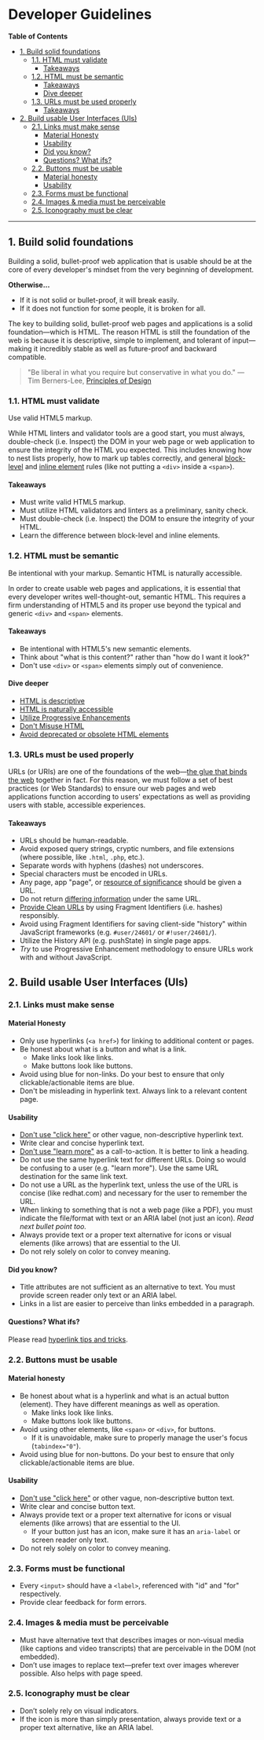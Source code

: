 # Developer Guidelines

**Table of Contents**
<!-- TOC depthFrom:2 depthTo:6 withLinks:1 updateOnSave:1 orderedList:0 -->

- [1. Build solid foundations](#1-build-solid-foundations)
	- [1.1. HTML must validate](#11-html-must-validate)
		- [Takeaways](#takeaways)
	- [1.2. HTML must be semantic](#12-html-must-be-semantic)
		- [Takeaways](#takeaways)
		- [Dive deeper](#dive-deeper)
	- [1.3. URLs must be used properly](#13-urls-must-be-used-properly)
		- [Takeaways](#takeaways)
- [2.  Build usable User Interfaces (UIs)](#2-build-usable-user-interfaces-uis)
	- [2.1. Links must make sense](#21-links-must-make-sense)
		- [Material Honesty](#material-honesty)
		- [Usability](#usability)
		- [Did you know?](#did-you-know)
		- [Questions? What ifs?](#questions-what-ifs)
	- [2.2. Buttons must be usable](#22-buttons-must-be-usable)
		- [Material honesty](#material-honesty)
		- [Usability](#usability)
	- [2.3. Forms must be functional](#23-forms-must-be-functional)
	- [2.4. Images & media must be perceivable](#24-images-media-must-be-perceivable)
	- [2.5. Iconography must be clear](#25-iconography-must-be-clear)

<!-- /TOC -->

---

## 1. Build solid foundations

Building a solid, bullet-proof web application that is usable should be at the core of every developer's mindset from the very beginning of development.

**Otherwise...**
- If it is not solid or bullet-proof, it will break easily.
- If it does not function for some people, it is broken for all.

The key to building solid, bullet-proof web pages and applications is a solid foundation—which is HTML. The reason HTML is still the foundation of the web is because it is descriptive, simple to implement, and tolerant of input—making it incredibly stable as well as future-proof and backward compatible.

> "Be liberal in what you require but conservative in what you do."
> — Tim Berners-Lee, [Principles of Design](https://www.w3.org/DesignIssues/Principles.html#PLP)

### 1.1. HTML must validate

Use valid HTML5 markup.

While HTML linters and validator tools are a good start, you must always, double-check (i.e. Inspect) the DOM in your web page or web application to ensure the integrity of the HTML you expected. This includes knowing how to nest lists properly, how to mark up tables correctly, and general [block-level](https://developer.mozilla.org/en-US/docs/Web/HTML/Block-level_elements) and [inline element](https://developer.mozilla.org/en-US/docs/Web/HTML/Inline_elements) rules (like not putting a `<div>` inside a `<span>`).

#### Takeaways
- Must write valid HTML5 markup. <!DOCTYPE html>
- Must utilize HTML validators and linters as a preliminary, sanity check.
- Must double-check (i.e. Inspect) the DOM to ensure the integrity of your HTML.
- Learn the difference between block-level and inline elements.

### 1.2. HTML must be semantic

Be intentional with your markup. Semantic HTML is naturally accessible.

In order to create usable web pages and applications, it is essential that every developer writes well-thought-out, semantic HTML. This requires a firm understanding of HTML5 and its proper use beyond the typical and generic `<div>` and `<span>` elements.

#### Takeaways

- Be intentional with HTML5's new semantic elements.
- Think about "what is this content?" rather than "how do I want it look?"
- Don't use `<div>` or `<span>` elements simply out of convenience.


#### Dive deeper

- [HTML is descriptive](descriptive-html.md)
- [HTML is naturally accessible](accessible-html.md)
- [Utilize Progressive Enhancements](progressive-enhancements.md)
- [Don't Misuse HTML](bad-html.md)
- [Avoid deprecated or obsolete HTML elements](obsolete-html.md)

### 1.3. URLs must be used properly

URLs (or URIs) are one of the foundations of the web—[the glue that binds the web](https://www.w3.org/2004/11/uri-iri-pressrelease) together in fact. For this reason, we must follow a set of best practices (or Web Standards) to ensure our web pages and web applications function according to users' expectations as well as providing users with stable, accessible experiences.

#### Takeaways

-   URLs should be human-readable.
-   Avoid exposed query strings, cryptic numbers, and file extensions (where possible, like `.html`, `.php`, etc.).
-   Separate words with hyphens (dashes) not underscores.
-   Special characters must be encoded in URLs.
-   Any page, app "page", or [resource of significance](https://www.w3.org/DesignIssues/Axioms.html#Universality) should be given a URL.
-   Do not return [differing information](https://www.w3.org/DesignIssues/Axioms.html#abuse) under the same URL.
-   [Provide Clean URLs](https://webmasters.googleblog.com/2016/11/building-indexable-progressive-web-apps.html) by using Fragment Identifiers (i.e. hashes) responsibly.
-   Avoid using Fragment Identifiers for saving client-side "history" within JavaScript frameworks (e.g. `#user/24601/` or `#!user/24601/`).
-   Utilize the History API (e.g. pushState) in single page apps.
-   *Try* to use Progressive Enhancement methodology to ensure URLs work with and without JavaScript.

## 2.  Build usable User Interfaces (UIs)

### 2.1. Links must make sense

#### Material Honesty

-   Only use hyperlinks (`<a href>`) for linking to additional content or pages.
-   Be honest about what is a button and what is a link.
	- Make links look like links.
	- Make buttons look like buttons.
-   Avoid using blue for non-links. Do your best to ensure that only clickable/actionable items are blue.
-   Don't be misleading in hyperlink text. Always link to a relevant content page.

#### Usability

-  [Don't use "click here"](https://medium.com/@heyoka/dont-use-click-here-f32f445d1021) or other vague, non-descriptive hyperlink text.
-   Write clear and concise hyperlink text.
-   [Don't use "learn more"](hyperlink-tips-tricks.md) as a call-to-action. It is better to link a heading.
-   Do not use the same hyperlink text for different URLs. Doing so would be confusing to a user (e.g. "learn more"). Use the same URL destination for the same link text.
-   Do not use a URL as the hyperlink text, unless the use of the URL is concise (like redhat.com) and necessary for the user to remember the URL.
-   When linking to something that is not a web page (like a PDF), you must indicate the file/format with text or an ARIA label (not just an icon). *Read next bullet point too.*
-   Always provide text or a proper text alternative for icons or visual elements (like arrows) that are essential to the UI.
-   Do not rely solely on color to convey meaning.

#### Did you know?

- Title attributes are not sufficient as an alternative to text. You must provide screen reader only text or an ARIA label.
- Links in a list are easier to perceive than links embedded in a paragraph.

#### Questions? What ifs?
Please read [hyperlink tips and tricks](hyperlink-tips-tricks.md).

### 2.2. Buttons must be usable

#### Material honesty

-   Be honest about what is a hyperlink and what is an actual button (element). They have different meanings as well as operation.
	- Make links look like links.
	- Make buttons look like buttons.
-   Avoid using other elements, like `<span>` or `<div>`, for buttons.
	- If it is unavoidable, make sure to properly manage the user's focus (`tabindex="0"`).
-   Avoid using blue for non-buttons. Do your best to ensure that only clickable/actionable items are blue.

#### Usability

-    [Don't use "click here"](https://medium.com/@heyoka/dont-use-click-here-f32f445d1021) or other vague, non-descriptive button text.
-   Write clear and concise button text.
-   Always provide text or a proper text alternative for icons or visual elements (like arrows) that are essential to the UI.
	- If your button just has an icon, make sure it has an `aria-label` or screen reader only text.
-   Do not rely solely on color to convey meaning.

### 2.3. Forms must be functional

-   Every `<input>` should have a `<label>`, referenced with "id" and "for" respectively.
-   Provide clear feedback for form errors.

### 2.4. Images & media must be perceivable

-   Must have alternative text that describes images or non-visual media (like captions and video transcripts) that are perceivable in the DOM (not embedded).
-   Don’t use images to replace text—prefer text over images wherever possible. Also helps with page speed.

### 2.5. Iconography must be clear

-   Don’t solely rely on visual indicators.
-   If the icon is more than simply presentation, always provide text or a proper text alternative, like an ARIA label.
